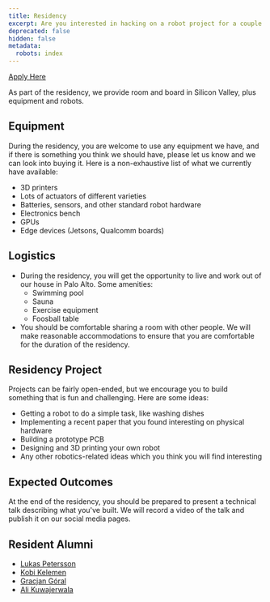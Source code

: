 ```yaml
---
title: Residency
excerpt: Are you interested in hacking on a robot project for a couple weeks?
deprecated: false
hidden: false
metadata:
  robots: index
---
```

[Apply Here](https://forms.gle/gTrkU5mbABVDT3DY8)

As part of the residency, we provide room and board in Silicon Valley, plus equipment and robots.

## Equipment

During the residency, you are welcome to use any equipment we have, and if there is something you think we should have, please let us know and we can look into buying it. Here is a non-exhaustive list of what we currently have available:

* 3D printers
* Lots of actuators of different varieties
* Batteries, sensors, and other standard robot hardware
* Electronics bench
* GPUs
* Edge devices (Jetsons, Qualcomm boards)

## Logistics

* During the residency, you will get the opportunity to live and work out of our house in Palo Alto. Some amenities:
  * Swimming pool
  * Sauna
  * Exercise equipment
  * Foosball table
* You should be comfortable sharing a room with other people. We will make reasonable accommodations to ensure that you are comfortable for the duration of the residency.

## Residency Project

Projects can be fairly open-ended, but we encourage you to build something that is fun and challenging. Here are some ideas:

* Getting a robot to do a simple task, like washing dishes
* Implementing a recent paper that you found interesting on physical hardware
* Building a prototype PCB
* Designing and 3D printing your own robot
* Any other robotics-related ideas which you think you will find interesting

## Expected Outcomes

At the end of the residency, you should be prepared to present a technical talk describing what you've built. We will record a video of the talk and publish it on our social media pages.

## Resident Alumni

* [Lukas Petersson](https://lukaspetersson.com/)
* [Kobi Kelemen](https://www.linkedin.com/in/kobi-kelemen-140aa520a/)
* [Gracjan Góral](https://www.linkedin.com/in/gracjan-goral/)
* [Ali Kuwajerwala](https://www.alihkw.com/)